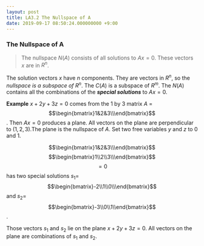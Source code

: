 ```yaml
---
layout: post
title: LA3.2 The Nullspace of A
date: 2019-09-17 08:50:24.000000000 +9:00
---
```


### The Nullspace of A
> The nullspace $N(A)$ consists of all solutions to $Ax=0$. These vectors $x$ are in $R^n$.

The solution vectors $x$ have $n$ components. They are vectors in $R^n$, so the *nullspace is a subspace of $R^n$*. The $C(A)$ is a subspace of $R^m$.
The $N(A)$ contains all the combinations of the ***special solutions*** to $Ax=0$.

**Example** $x+2y+3z=0$ comes from the 1 by 3 matrix $A$ = $$\begin{bmatrix}1&2&3\\\end{bmatrix}$$. Then $Ax=0$ produces a plane. All vectors on the plane are perpendicular to $(1, 2, 3)$.The plane is the nullspace of $A$. Set two free variables $y$ and $z$ to $0$ and $1$.

$$\begin{bmatrix}1&2&3\\\end{bmatrix}$$ $$\begin{bmatrix}1\\2\\3\\\end{bmatrix}$$ $$=0$$ has two special solutions $s_1$=$$\begin{bmatrix}-2\\1\\0\\\end{bmatrix}$$ and $s_2$=$$\begin{bmatrix}-3\\0\\1\\end{bmatrix}$$.

Those vectors $s_1$ and $s_2$ lie on the plane $x+2y+3z=0$. All vectors on the plane are combinations of $s_1$ and $s_2$.

